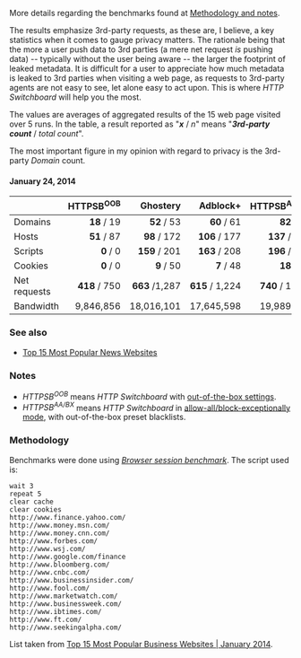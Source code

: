 More details regarding the benchmarks found at [Methodology and notes](/gorhill/httpswitchboard/wiki/Comparative-benchmarks-against-widely-used-blockers:-Methodology-and-notes).

The results emphasize 3rd-party requests, as these are, I believe, a key statistics when it comes to gauge privacy matters. The rationale being that the more a user push data to 3rd parties (a mere net request _is_ pushing data) -- typically without the user being aware -- the larger the footprint of leaked metadata. It is difficult for a user to appreciate how much metadata is leaked to 3rd parties when visiting a web page, as requests to 3rd-party agents are not easy to see, let alone easy to act upon. This is where _HTTP Switchboard_ will help you the most.

The values are averages of aggregated results of the 15 web page visited over 5 runs. In the table, a result reported as "**_x_** / _n_" means "**_3rd-party count_** / _total count_".

The most important figure in my opinion with regard to privacy is the 3rd-party _Domain_ count.

#### January 24, 2014

|               | HTTPSB<sup>OOB</sup> | Ghostery          | Adblock+          | HTTPSB<sup>AA/BX</sup> | Disconnect        | No blocker        |
| ------------- | -----------------:| -----------------:| -----------------:| -----------------:| -----------------:| -----------------:|
| Domains       |       **18** / 19 |       **52** / 53 |       **60** / 61 |       **82** / 83 |     **105** / 106 |     **430** / 431 |
| Hosts         |       **51** / 87 |      **98** / 172 |     **106** / 177 |     **137** / 215 |     **171** / 260 |     **643** / 743 |
| Scripts       |         **0** / 0 |     **159** / 201 |     **163** / 208 |     **196** / 259 |     **226** / 296 |     **495** / 575 |
| Cookies       |         **0** / 0 |        **9** / 50 |        **7** / 48 |       **18** / 78 |       **17** / 87 |     **224** / 313 |
| Net requests  |     **418** / 750 |    **663** /1,287 |   **615** / 1,224 |   **740** / 1,390 |   **804** / 1,510 | **1,757** / 2,505 |
| Bandwidth     |         9,846,856 |        18,016,101 |        17,645,598 |        19,989,297 |        18,944,959 |        23,437,021 |

### See also
- [Top 15 Most Popular News Websites](/gorhill/httpswitchboard/wiki/Comparative-benchmarks-against-widely-used-blockers:-Top-15-Most-Popular-News-Websites)

### Notes
- _HTTPSB<sup>OOB</sup>_ means *HTTP Switchboard* with [out-of-the-box settings](/gorhill/httpswitchboard/wiki/How-to-use-HTTP-Switchboard:-Two-opposing-views#wiki-the-block-allallow-exceptionally-approach).
- _HTTPSB<sup>AA/BX</sup>_ means *HTTP Switchboard* in [allow-all/block-exceptionally mode](/gorhill/httpswitchboard/wiki/How-to-use-HTTP-Switchboard:-Two-opposing-views#wiki-the-allow-allblock-exceptionally-approach), with out-of-the-box preset blacklists.

### Methodology
Benchmarks were done using [*Browser session benchmark*](https://github.com/gorhill/sessbench). The script used is:
```
wait 3
repeat 5
clear cache
clear cookies
http://www.finance.yahoo.com/
http://www.money.msn.com/
http://www.money.cnn.com/
http://www.forbes.com/
http://www.wsj.com/
http://www.google.com/finance
http://www.bloomberg.com/
http://www.cnbc.com/
http://www.businessinsider.com/
http://www.fool.com/
http://www.marketwatch.com/
http://www.businessweek.com/
http://www.ibtimes.com/
http://www.ft.com/
http://www.seekingalpha.com/
```

List taken from [Top 15 Most Popular Business Websites | January 2014](http://www.ebizmba.com/articles/business-websites).